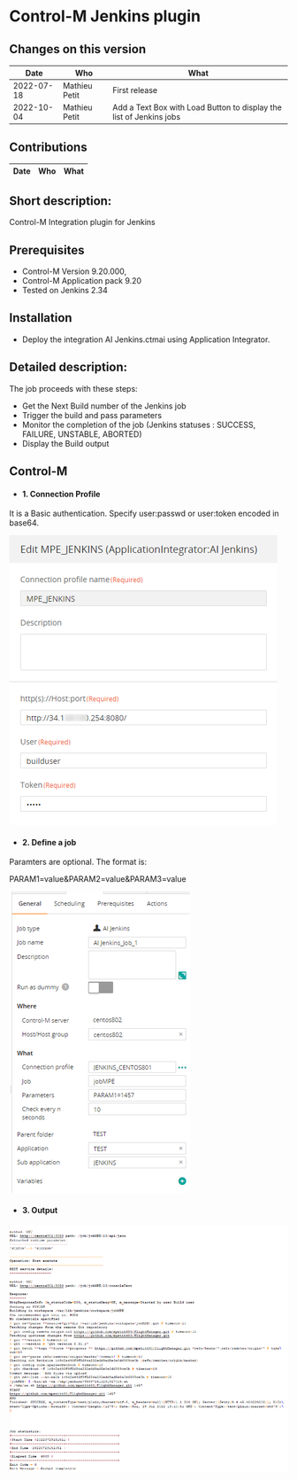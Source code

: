 # Control-M Jenkins plugin
## Changes on this version

| Date | Who | What |
| - | - | - |
| 2022-07-18 | Mathieu Petit | First release |
| 2022-10-04 | Mathieu Petit | Add a Text Box with Load Button to display the list of Jenkins jobs |


## Contributions

| Date | Who | What |
| - | - | - |


## Short description:
Control-M Integration plugin for Jenkins

## Prerequisites

- Control-M Version 9.20.000,
- Control-M Application pack 9.20
- Tested on Jenkins 2.34


## Installation

- Deploy the integration AI Jenkins.ctmai using Application Integrator.
 
## Detailed description:

The job proceeds with these steps:
- Get the Next Build number of the Jenkins job
- Trigger the build and pass parameters
- Monitor the completion of the job (Jenkins statuses : SUCCESS, FAILURE, UNSTABLE, ABORTED)
- Display the Build output
 

## Control-M

* #### 1. Connection Profile 

It is a Basic authentication.
Specify user:passwd  or user:token encoded in base64.

![](./images/connprof.png)

* #### 2. Define a job

Paramters are optional. The format is:

PARAM1=value&PARAM2=value&PARAM3=value

![](./images/job.png)

* #### 3. Output

![](./images/output.png)
